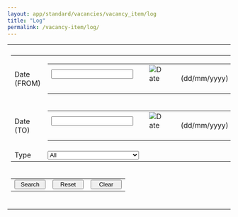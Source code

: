 ```yaml
---
layout: app/standard/vacancies/vacancy_item/log
title: "Log"
permalink: /vacancy-item/log/
---
```


<!--- This child document initializes the page in Jekyll. -->

<div><table border="0"> <tbody><tr> <td> </td></tr><tr> <td> <script language="Javascript" type="text/Javascript">var warnString="";var warnCount=0;var fieldTag="field";var elementType="";var jreqFieldID="";var jreqFieldLabel="";var customValidation=new Array();function checkFields(){warnString="";warnCount=0;fieldTag="field";elementType=""; if ((typeof(document.mainForm.nomatch)=='object') && (document.mainForm.nomatch.value=='true')) warnString +='\n - The passwords do not match';for(i=0; i < jreqFieldID.length; i++){elementType=eval("document.mainForm." + jreqFieldID[i] + ".type");switch (elementType){case "textarea": if (eval("document.mainForm." + jreqFieldID[i] + ".className")=="mceEditor"){if ((tinyMCE.get(jreqFieldID[i]).getContent()=='') || (tinyMCE.get(jreqFieldID[i]).getContent()=='<p>&nbsp;</p>')){warnCount ++; warnString +='\n - ' + jreqFieldLabel[i];}break;}case "text":case "hidden":if (eval("document.mainForm." + jreqFieldID[i] + ".value.length")==0){warnCount ++;warnString +='\n - ' + jreqFieldLabel[i];}break;case "select-one":if (eval("document.mainForm." + jreqFieldID[i] + ".selectedIndex") < 1){warnCount ++;warnString +='\n - ' + jreqFieldLabel[i];}break;case "select-multiple":if (eval("document.mainForm." + jreqFieldID[i] + ".selectedIndex") < 0){warnCount ++;warnString +='\n - ' + jreqFieldLabel[i];}break; case "radio": var radioChecked=false;elementName=eval("document.mainForm." + jreqFieldID[i] + ".name");ele=document.getElementsByName(elementName);for (j=0; j < ele.length; j++){if (ele[j].checked){radioChecked=true;}}if (!radioChecked){warnCount ++;warnString +='\n - ' + jreqFieldLabel[i];}break; default:// check if its an array which could indicate a multi-select if (eval("document.mainForm."+jreqFieldID[i]+"[0]")){if (eval("document.mainForm." + jreqFieldID[i] + "[1].selectedIndex")< 0){warnCount ++; warnString +='\n - ' + jreqFieldLabel[i];}break;}else alert ('This element type (' + elementType + ') needs to be added to the "form" file');}// end switch}for(i=0; i < customValidation.length; i++){// DAVE- ADD CODE HERE TO PICK UP VALIDATION FUNCTIONS FOR INDIVIDUAL ELEMENTS}if (warnCount > 1) fieldTag="fields";if (warnCount > 0) warnString='Please supply a value for the following ' + fieldTag + ': ' + warnString ;}function validate(type){//document.mainForm.submit();if (document.mainForm.action.value=='Copy'){if (confirm('Save this as a new record?')){checkList=checkFields(); if (warnString !=""){alert (warnString);}else{document.mainForm.submit();}}}if (document.mainForm.action.value=='Delete'){if (confirm('Do you want to permanently delete this record?')){document.mainForm.submit();}}if (document.mainForm.action.value=='RemoveApproversFromApprovalChain'){if (confirm('Do you want to remove these Approver(s) from the Approval Chain?')){document.mainForm.submit();}}if (document.mainForm.action.value=='Save'){checkFields(); if (warnString !=""){alert (warnString);}else{document.mainForm.submit();}}if (document.mainForm.action.value=='SaveAsNew'){checkFields(); if (warnString !=""){alert (warnString);}else{showSaveAsDialog();}}if (document.mainForm.action.value=='Search'){checkFields(); if (warnString !=""){alert (warnString);}else{document.mainForm.submit();}}}</script> <form name="mainForm" action="page.php?pageID=125&amp;windowUID=WIND54f80676c248a#report" method="post" enctype="multipart/form-data"> <input type="hidden" name="Log[ID]" value=""><input type="hidden" name="saveTo[1]" value="Log"><table class="Form" cellspacing="1" cellpadding="2"><tbody><tr class="oddrow"> <td class="head">Date (FROM)</td><td><script language="Javascript">/** * DHTML date validation script. Courtesy of SmartWebby.com (http://www.smartwebby.com/dhtml/) */// Declaring valid date character, minimum year and maximum yearvar dtCh="/";var minYear=1900;var maxYear=2100;function isInteger(s){var i; for (i=0; i < s.length; i++){// Check that current character is number. var c=s.charAt(i); if (((c < "0") || (c > "9"))) return false;}// All characters are numbers. return true;}function stripCharsInBag(s, bag){var i; var returnString=""; // Search through string's characters one by one. // If character is not in bag, append to returnString. for (i=0; i < s.length; i++){var c=s.charAt(i); if (bag.indexOf(c)==-1) returnString +=c;}return returnString;}function daysInFebruary (year){// February has 29 days in any year evenly divisible by four, // EXCEPT for centurial years which are not also divisible by 400. return (((year % 4==0) && ( (!(year % 100==0)) || (year % 400==0))) ? 29 : 28 );}function DaysArray(n){for (var i=1; i <=n; i++){this[i]=31if (i==4 || i==6 || i==9 || i==11){this[i]=30}if (i==2){this[i]=29}}return this}function isDate(dtStr, fld){var daysInMonth=DaysArray(12)var pos1=dtStr.indexOf(dtCh)var pos2=dtStr.indexOf(dtCh,pos1+1)var strDay=dtStr.substring(0,pos1)var strMonth=dtStr.substring(pos1+1,pos2)var strYear=dtStr.substring(pos2+1)if (dtStr==''){return true}if (strMonth.length !=2 ||strDay.length !=2){alert("( " + fld + " ) Please enter the date as dd/mm/yyyy")return false}strYr=strYearif (strDay.charAt(0)=="0" && strDay.length>1) strDay=strDay.substring(1)if (strMonth.charAt(0)=="0" && strMonth.length>1) strMonth=strMonth.substring(1)for (var i=1; i <=3; i++){if (strYr.charAt(0)=="0" && strYr.length>1) strYr=strYr.substring(1)}month=parseInt(strMonth)day=parseInt(strDay)year=parseInt(strYr)if (pos1==-1 || pos2==-1){alert("( " + fld + " ) The date format should be : dd/mm/yyyy")return false}if (strMonth.length<1 || month<1 || month>12){alert("( " + fld + " ) Please enter a valid month")return false}if (strDay.length<1 || day<1 || day>31 || (month==2 && day>daysInFebruary(year)) || day > daysInMonth[month]){alert("( " + fld + " ) Please enter a valid day")return false}if (strYear.length !=4 || year==0 || year<minYear || year>maxYear){alert("( " + fld + " ) Please enter a valid 4 digit year between "+minYear+" and "+maxYear)return false}if (dtStr.indexOf(dtCh,pos2+1)!=-1 || isInteger(stripCharsInBag(dtStr, dtCh))==false){alert("( " + fld + " ) Please enter a valid date")return false}return true}function ValidateForm(dt, field){//var dt=document.frmSample.txtDateif (isDate(dt.value, field)==false){dt.focus()return false}return true}</script><table border="0" cellspacing="0" cellpadding="0"><tbody><tr><td valign="middle"><input type="text" value="" name="Log[Date_MORE]" id="Date866" onchange="return ValidateForm(this, 'On Field: Date (FROM)');">&nbsp;</td><td>&nbsp;</td><td><img src="/images/dt.gif" alt="Date" border="0" onclick="openDateEditDate866()">&nbsp;</td><td>&nbsp;</td><td valign="middle"><span class="tinytext" style="vertical-align:middle;">(dd/mm/yyyy)</span></td></tr></tbody></table><script language="JavaScript" type="text/javascript">document.onmouseover=handlerMODate866;function handlerMODate866(e){e=e || window.event;mx=e.pageX !==undefined ? e.pageX : e.clientX + document.body.scrollLeft;my=e.pageY !==undefined ? e.pageY : e.clientY + document.body.scrollTop;}function openDateEditDate866(fieldname){var argline;argline='/include/phpdatepop.php?updatefield=window.opener.parent.frames%5B%27page%27%5D.document.mainForm.Date866&HTMLFormName=mainForm&DateFormat=d%2Fm%2FY';props='toolbar=no,location=no,directories=no,status=no,scrollbars=no,resizable=no,copyhistory=no,width=140,height=165,top='+my+',left='+mx;mywin=window.open(argline, 'datepick', props)}</script></td></tr><tr class="evenrow"> <td class="head">Date (TO)</td><td><script language="Javascript">/** * DHTML date validation script. Courtesy of SmartWebby.com (http://www.smartwebby.com/dhtml/) */// Declaring valid date character, minimum year and maximum yearvar dtCh="/";var minYear=1900;var maxYear=2100;function isInteger(s){var i; for (i=0; i < s.length; i++){// Check that current character is number. var c=s.charAt(i); if (((c < "0") || (c > "9"))) return false;}// All characters are numbers. return true;}function stripCharsInBag(s, bag){var i; var returnString=""; // Search through string's characters one by one. // If character is not in bag, append to returnString. for (i=0; i < s.length; i++){var c=s.charAt(i); if (bag.indexOf(c)==-1) returnString +=c;}return returnString;}function daysInFebruary (year){// February has 29 days in any year evenly divisible by four, // EXCEPT for centurial years which are not also divisible by 400. return (((year % 4==0) && ( (!(year % 100==0)) || (year % 400==0))) ? 29 : 28 );}function DaysArray(n){for (var i=1; i <=n; i++){this[i]=31if (i==4 || i==6 || i==9 || i==11){this[i]=30}if (i==2){this[i]=29}}return this}function isDate(dtStr, fld){var daysInMonth=DaysArray(12)var pos1=dtStr.indexOf(dtCh)var pos2=dtStr.indexOf(dtCh,pos1+1)var strDay=dtStr.substring(0,pos1)var strMonth=dtStr.substring(pos1+1,pos2)var strYear=dtStr.substring(pos2+1)if (dtStr==''){return true}if (strMonth.length !=2 ||strDay.length !=2){alert("( " + fld + " ) Please enter the date as dd/mm/yyyy")return false}strYr=strYearif (strDay.charAt(0)=="0" && strDay.length>1) strDay=strDay.substring(1)if (strMonth.charAt(0)=="0" && strMonth.length>1) strMonth=strMonth.substring(1)for (var i=1; i <=3; i++){if (strYr.charAt(0)=="0" && strYr.length>1) strYr=strYr.substring(1)}month=parseInt(strMonth)day=parseInt(strDay)year=parseInt(strYr)if (pos1==-1 || pos2==-1){alert("( " + fld + " ) The date format should be : dd/mm/yyyy")return false}if (strMonth.length<1 || month<1 || month>12){alert("( " + fld + " ) Please enter a valid month")return false}if (strDay.length<1 || day<1 || day>31 || (month==2 && day>daysInFebruary(year)) || day > daysInMonth[month]){alert("( " + fld + " ) Please enter a valid day")return false}if (strYear.length !=4 || year==0 || year<minYear || year>maxYear){alert("( " + fld + " ) Please enter a valid 4 digit year between "+minYear+" and "+maxYear)return false}if (dtStr.indexOf(dtCh,pos2+1)!=-1 || isInteger(stripCharsInBag(dtStr, dtCh))==false){alert("( " + fld + " ) Please enter a valid date")return false}return true}function ValidateForm(dt, field){//var dt=document.frmSample.txtDateif (isDate(dt.value, field)==false){dt.focus()return false}return true}</script><table border="0" cellspacing="0" cellpadding="0"><tbody><tr><td valign="middle"><input type="text" value="" name="Log[Date_LESS]" id="Date868" onchange="return ValidateForm(this, 'On Field: Date (TO)');">&nbsp;</td><td>&nbsp;</td><td><img src="/images/dt.gif" alt="Date" border="0" onclick="openDateEditDate868()">&nbsp;</td><td>&nbsp;</td><td valign="middle"><span class="tinytext" style="vertical-align:middle;">(dd/mm/yyyy)</span></td></tr></tbody></table><script language="JavaScript" type="text/javascript">document.onmouseover=handlerMODate868;function handlerMODate868(e){e=e || window.event;mx=e.pageX !==undefined ? e.pageX : e.clientX + document.body.scrollLeft;my=e.pageY !==undefined ? e.pageY : e.clientY + document.body.scrollTop;}function openDateEditDate868(fieldname){var argline;argline='/include/phpdatepop.php?updatefield=window.opener.parent.frames%5B%27page%27%5D.document.mainForm.Date868&HTMLFormName=mainForm&DateFormat=d%2Fm%2FY';props='toolbar=no,location=no,directories=no,status=no,scrollbars=no,resizable=no,copyhistory=no,width=140,height=165,top='+my+',left='+mx;mywin=window.open(argline, 'datepick', props)}</script></td></tr><tr class="oddrow"> <td class="head">Type</td><td><select name="Log[LogType]" id="LogType867"> <option value="">All</option> <option value="ReqAppr">Request Approved</option> <option value="ReqDec">Request Declined</option> <option value="VacAdd">Vacancy Added</option> <option value="VacEdit">Vacancy Edited</option> <option value="AdvAdd">Advert Added</option> <option value="AdvEdit">Advert Edited</option> <option value="AdvExt">Advert Extended/Readvertised</option> <option value="VacSChg">Vacancy Status Changed</option> <option value="AppnSChg">Application Status Changed</option> <option value="AppnSLCh">Application Short List Changed</option> <option value="Swept">Vacancy Swept</option> <option value="QnsAdd">Question Add</option> <option value="QnsRmv">Question Remove</option> <option value="AppnDel">Application Deleted</option> <option value="BulkSChg">Bulk Update Status Change</option> <option value="KPIAEd">KPI Answers Edited</option> <option value="AppnTr">Application Transferred</option></select></td></tr></tbody></table> <input type="hidden" name="action" value=""> </form></td></tr><tr> <td> <script language="JavaScript"> function clearForm(){for (i=0; i < document.mainForm.elements.length; i++){switch (document.mainForm.elements[i].type){case "text": document.mainForm.elements[i].value=""; break; case "checkbox": document.mainForm.elements[i].checked=false; break; case "radio": document.mainForm.elements[i].checked=false; break; case "select-one": document.mainForm.elements[i].selectedIndex=0; break; case "select-multiple": document.mainForm.elements[i].selectedIndex=-1; break;}}}function toggleSearchWithin(el){if (el.checked){clearForm(); el.checked=true;}else document.mainForm.reset();}</script> <table border="0" cellspacing="2" cellpadding="0"> <tbody><tr> <td><input type="button" id="mainSubmitBtn" name="searchButton" value="Search" onclick="document.mainForm.action.value='Search'; validate(0);" style="width:70px;"></td><td><input type="button" name="resetButton" value="Reset" onclick="document.mainForm.reset();" style="width:70px;"></td><td><input type="button" name="clearButton" value="Clear" onclick="clearForm();" style="width:70px;"></td></tr></tbody></table> <br></td></tr></tbody></table></div>